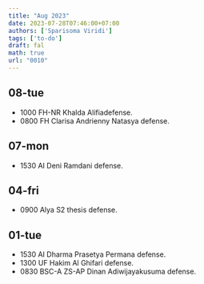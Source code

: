 ```yaml
---
title: "Aug 2023"
date: 2023-07-28T07:46:00+07:00
authors: ['Sparisoma Viridi']
tags: ['to-do']
draft: fal
math: true
url: "0010"
---
```



## 08-tue
+ 1000 FH-NR Khalda Alifiadefense.
+ 0800 FH Clarisa Andrienny Natasya defense.


## 07-mon
+ 1530 AI Deni Ramdani defense.


## 04-fri
+ 0900 Alya S2 thesis defense.


## 01-tue
+ 1530 AI Dharma Prasetya Permana defense.
+ 1300 UF Hakim Al Ghifari defense.
+ 0830 BSC-A ZS-AP Dinan Adiwijayakusuma defense.
